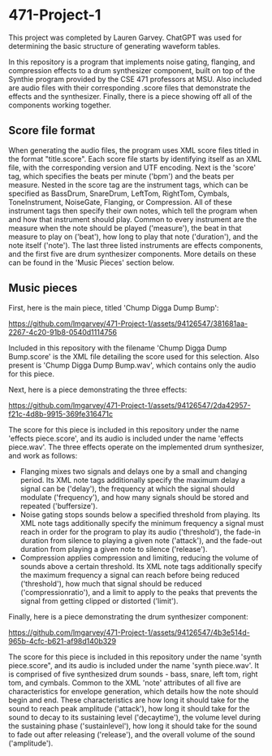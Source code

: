 # 471-Project-1

This project was completed by Lauren Garvey. ChatGPT was used for determining the basic structure of generating waveform tables.

In this repository is a program that implements noise gating, flanging, and compression effects to a drum synthesizer component, built on top of the Synthie program provided by the CSE 471 professors at MSU. Also included are audio files with their corresponding .score files that demonstrate the effects and the synthesizer. Finally, there is a piece showing off all of the components working together.

## Score file format

When generating the audio files, the program uses XML score files titled in the format "title.score". Each score file starts by identifying itself as an XML file, with the corresponding version and UTF encoding. Next is the 'score' tag, which specifies the beats per minute ('bpm') and the beats per measure. Nested in the score tag are the instrument tags, which can be specified as BassDrum, SnareDrum, LeftTom, RightTom, Cymbals, ToneInstrument, NoiseGate, Flanging, or Compression. All of these instrument tags then specify their own notes, which tell the program when and how that instrument should play. Common to every instrument are the measure when the note should be played ('measure'), the beat in that measure to play on ('beat'), how long to play that note ('duration'), and the note itself ('note'). The last three listed instruments are effects components, and the first five are drum synthesizer components. More details on these can be found in the 'Music Pieces' section below.

## Music pieces

First, here is the main piece, titled 'Chump Digga Dump Bump':

https://github.com/lmgarvey/471-Project-1/assets/94126547/381681aa-2267-4c20-91b8-0540d1114756

Included in this repository with the filename 'Chump Digga Dump Bump.score' is the XML file detailing the score used for this selection. Also present is 'Chump Digga Dump Bump.wav', which contains only the audio for this piece.

Next, here is a piece demonstrating the three effects:

https://github.com/lmgarvey/471-Project-1/assets/94126547/2da42957-f21c-4d8b-9915-369fe316471c

The score for this piece is included in this repository under the name 'effects piece.score', and its audio is included under the name 'effects piece.wav'. The three effects operate on the implemented drum synthesizer, and work as follows:

- Flanging mixes two signals and delays one by a small and changing period. Its XML note tags additionally specify the maximum delay a signal can be ('delay'), the frequency at which the signal should modulate ('frequency'), and how many signals should be stored and repeated ('buffersize').
- Noise gating stops sounds below a specified threshold from playing. Its XML note tags additionally specify the minimum frequency a signal must reach in order for the program to play its audio ('threshold'), the fade-in duration from silence to playing a given note ('attack'), and the fade-out duration from playing a given note to silence ('release').
- Compression applies compression and limiting, reducing the volume of sounds above a certain threshold. Its XML note tags additionally specify the maximum frequency a signal can reach before being reduced ('threshold'), how much that signal should be reduced ('compressionratio'), and a limit to apply to the peaks that prevents the signal from getting clipped or distorted ('limit').

Finally, here is a piece demonstrating the drum synthesizer component:

https://github.com/lmgarvey/471-Project-1/assets/94126547/4b3e514d-965b-4cfc-b621-af98d140b329

The score for this piece is included in this repository under the name 'synth piece.score", and its audio is included under the name 'synth piece.wav'. It is comprised of five synthesized drum sounds - bass, snare, left tom, right tom, and cymbals. Common to the XML 'note' attributes of all five are characteristics for envelope generation, which details how the note should begin and end. These characteristics are how long it should take for the sound to reach peak amplitude ('attack'), how long it should take for the sound to decay to its sustaining level ('decaytime'), the volume level during the sustaining phase ('sustainlevel'), how long it should take for the sound to fade out after releasing ('release'), and the overall volume of the sound ('amplitude').
